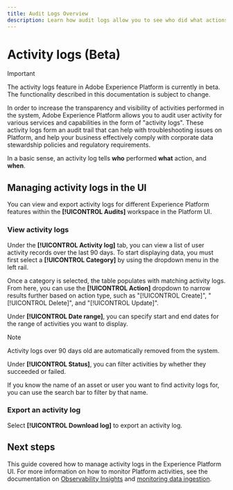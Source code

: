 ```yaml
---
title: Audit Logs Overview
description: Learn how audit logs allow you to see who did what actions in Adobe Experience Platform.
---
```

# Activity logs (Beta)

>[!IMPORTANT]
>
>The activity logs feature in Adobe Experience Platform is currently in beta. The functionality described in this documentation is subject to change.

In order to increase the transparency and visibility of activities performed in the system, Adobe Experience Platform allows you to audit user activity for various services and capabilities in the form of "activity logs". These activity logs form an audit trail that can help with troubleshooting issues on Platform, and help your business effectively comply with corporate data stewardship policies and regulatory requirements.

In a basic sense, an activity log tells **who** performed **what** action, and **when**.

## Managing activity logs in the UI

You can view and export activity logs for different Experience Platform features within the **[!UICONTROL Audits]** workspace in the Platform UI.

### View activity logs

Under the **[!UICONTROL Activity log]** tab, you can view a list of user activity records over the last 90 days. To start displaying data, you must first select a **[!UICONTROL Category]** by using the dropdown menu in the left rail.

Once a category is selected, the table populates with matching activity logs. From here, you can use the **[!UICONTROL Action]** dropdown to narrow results further based on action type, such as "[!UICONTROL Create]", "[!UICONTROL Delete]", and "[!UICONTROL Update]".

Under **[!UICONTROL Date range]**, you can specify start and end dates for the range of activities you want to display.

>[!NOTE]
>
>Activity logs over 90 days old are automatically removed from the system.

Under **[!UICONTROL Status]**, you can filter activities by whether they succeeded or failed.

If you know the name of an asset or user you want to find activity logs for, you can use the search bar to filter by that name.

### Export an activity log

Select **[!UICONTROL Download log]** to export an activity log.

## Next steps

This guide covered how to manage activity logs in the Experience Platform UI. For more information on how to monitor Platform activities, see the documentation on [Observability Insights](../../../observability/home.md) and [monitoring data ingestion](../../../ingestion/quality/monitor-data-ingestion.md).